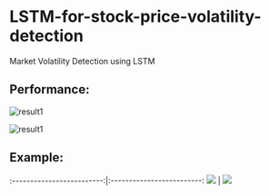 # LSTM-for-stock-price-volatility-detection
Market Volatility Detection using LSTM

## Performance:

![result1](https://github.com/6amir6hosein6/LSTM-for-stock-price-volatility-detection/blob/main/result/001-performance.png)

![result1](https://github.com/6amir6hosein6/LSTM-for-stock-price-volatility-detection/blob/main/result/000-performance.png)


## Example:

:-------------------------:|:-------------------------:
![](https://github.com/6amir6hosein6/LSTM-for-stock-price-volatility-detection/blob/main/result/000-Bitcoin-example.png)   |  ![](https://github.com/6amir6hosein6/LSTM-for-stock-price-volatility-detection/blob/main/result/001-Bitcoin-example.png)


